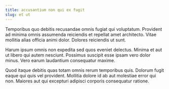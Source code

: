 ```yaml
---
title: accusantium non qui ex fugit
slug: et ut
---
```


Temporibus quo debitis recusandae omnis fugiat qui voluptatum. Provident ad minima omnis assumenda reiciendis et repellat amet architecto. Vitae mollitia alias officia animi dolor. Dolores reiciendis ut sunt.

Harum ipsum omnis non expedita sed quos eveniet delectus. Minima et aut ut libero qui autem nesciunt. Possimus suscipit esse ipsam vero dolor minus. Vero earum laudantium consequatur maxime.

Quod itaque debitis quas totam omnis rerum temporibus quis. Dolorum fugit eaque qui quis vel provident. Mollitia dolore id ab aut molestiae error qui non. Maiores aut qui excepturi adipisci corporis consequatur ratione.
